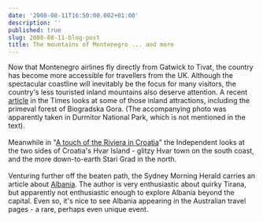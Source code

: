 ```yaml
---
date: '2008-08-11T16:50:00.002+01:00'
description: ''
published: true
slug: 2008-08-11-blog-post
title: The mountains of Montenegro ... and more
---
```


Now that Montenegro airlines fly directly from Gatwick to Tivat, the country has become more accessible for travellers from the UK. Although the spectacular coastline will inevitably be the focus for many visitors, the country's less touristed inland mountains also deserve attention. A recent <a href="http://www.timesonline.co.uk/tol/travel/destinations/europe/article4479605.ece">article</a> in the Times looks at some of those inland attractions, including the primeval forest of Biogradska Gora. (The accompanying photo was apparently taken in Durmitor National Park, which is not mentioned in the text).<br /><br />Meanwhile in "<a href="http://www.independent.co.uk/travel/europe/a-touch-of-the-riviera-in-croatia-889535.html">A touch of the Riviera in Croatia</a>" the Independent looks at the two sides of Croatia's Hvar Island - glitzy Hvar town on the south coast, and the more down-to-earth Stari Grad in the north.<br /><br />Venturing further off the beaten path, the Sydney Morning Herald carries an article about <a href="http://www.smh.com.au/news/europe/albania-comes-alive/2008/08/07/1217702226226.html">Albania</a>.  The author is very enthusiastic about quirky Tirana, but apparently not enthusiastic enough to explore Albania beyond the capital. Even so, it's nice to see Albania appearing in the Australian travel pages - a rare, perhaps even unique event.